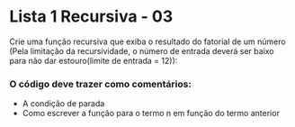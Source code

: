 # Lista 1 Recursiva - 03

Crie uma função recursiva que exiba o resultado do fatorial de um número (Pela limitação da
recursividade, o número de entrada deverá ser baixo para não dar estouro(limite de entrada = 12)):

### O código deve trazer como comentários:

* A condição de parada
* Como escrever a função para o termo n em função do termo anterior
